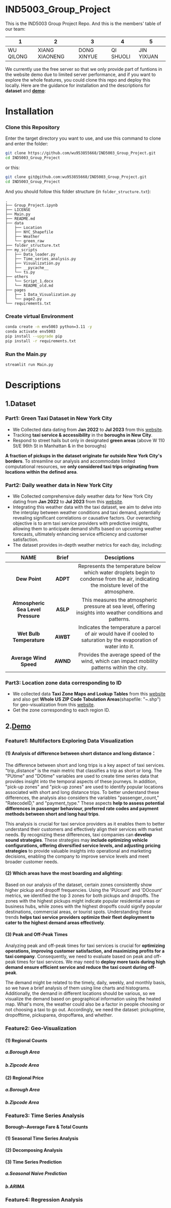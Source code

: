 # IND5003_Group_Project

This is the IND5003 Group Project Repo. And this is the members' table of our team:

| 1         | 2              | 3           | 4         | 5          |
| --------- | -------------- | ----------- | --------- | ---------- |
| WU QILONG | XIANG XIAONENG | DONG XINYUE | QI SHUOLI | JIN YIXUAN |

We currently use the free server so that we only provide part of funtions in the website demo due to limited server performance, and if you want to explore the whole features, you could clone this repo and deploy this locally. Here are the guidance for installation and the descriptions for **dataset** and **[demo](https://ind5003groupproject-pg04-greentaxi-nyc.streamlit.app/)**:



# Installation

### Clone this Repository

Enter the target directory you want to use, and use this command to clone and enter the folder:

```bash
git clone https://github.com/wu953855668/IND5003_Group_Project.git
cd IND5003_Group_Project
```

or this:

```bash
git clone git@github.com:wu953855668/IND5003_Group_Project.git
cd IND5003_Group_Project
```

And you should follow this folder structure (in `folder_structure.txt`):

```
.
├── Group_Project.ipynb
├── LICENSE
├── Main.py
├── README.md
├── data
│   ├── Location
│   ├── NYC_Shapefile
│   ├── Weather
│   └── green_raw
├── folder_structure.txt
├── my_scripts
│   ├── Data_loader.py
│   ├── Time_series_analysis.py
│   ├── Visualization.py
│   ├── __pycache__
│   └── ts.py
├── others
│   └── Script_1.docx
│   └── README_old.md
├── pages
│   ├── 1 Data_Visualization.py
│   └── page2.py
└── requirements.txt
```



### Create virtual Environment

```bash
conda create -n env5003 python=3.11 -y
conda activate env5003
pip install --upgrade pip
pip install -r requirements.txt
```



### Run the Main.py

```bash
streamlit run Main.py
```



# Descriptions

## 1.Dataset

### Part1: Green Taxi Dataset in New York City

- We Collected data dating from **Jan 2022** to **Jul 2023** from this [website](https://www.nyc.gov/site/tlc/businesses/green-cab.page).
- Tracking **taxi service & accessibility** in the **boroughs in New City**.
- Respond to street hails but only in designated **green areas** (above W 110 St/E 96th St in Manhattan & in the boroughs)

**A fraction of pickups in the dataset originate far outside New York City's** **borders**. To streamline our analysis and accommodate limited computational resources, we **only considered taxi trips originating from locations within the** **defined area**.





### Part2: Daily weather data in New York City

- We Collected comprehensive daily weather data for New York City dating from **Jan 2022** to **Jul 2023** from this [website](https://www.ncei.noaa.gov/access/search/index).
- Integrating this weather data with the taxi dataset, we aim to delve into the interplay between weather conditions and taxi demand, potentially revealing significant correlations or causative factors. Our overarching objective is to arm taxi service providers with predictive insights, allowing them to anticipate demand shifts based on upcoming weather forecasts, ultimately enhancing service efficiency and customer satisfaction.
- The dataset provides in-depth weather metrics for each day, including:

|                NAME                |  Brief   |                         Desciptions                          |
| :--------------------------------: | :------: | :----------------------------------------------------------: |
|           **Dew Point**            | **ADPT** | Represents the temperature below which water droplets begin to condense from the air, indicating the moisture level of the atmosphere. |
| **Atmospheric Sea Level Pressure** | **ASLP** | This measures the atmospheric pressure at sea level, offering insights into weather conditions and patterns. |
|      **Wet Bulb Temperature**      | **AWBT** | Indicates the temperature a parcel of air would have if cooled to saturation by the evaporation of water into it. |
|       **Average Wind Speed**       | **AWND** | Provides the average speed of the wind, which can impact mobility patterns within the city. |





### Part3: Location zone data corresponding to ID

- We collected data **Taxi Zone Maps and Lookup Tables** from this [website](https://www.nyc.gov/site/tlc/about/tlc-trip-record-data.page) and also get **Whole US ZIP Code Tabulation Areas**(shapefile: "~.shp") for geo-visualization from this [website](https://www.census.gov/cgi-bin/geo/shapefiles/index.php?year=2022&layergroup=ZIP+Code+Tabulation+Areas).
- Get the zone corresponding to each region ID.





## 2.[Demo](https://ind5003groupproject-pg04-greentaxi-nyc.streamlit.app/)

### Feature1: Multifactors Exploring Data Visualization

#### (1) Analysis of difference between short distance and long distance：

The difference between short and long trips is a key aspect of taxi services. "trip_distance" is the main metric that classifies a trip as short or long. The "PUtime" and "DOtime" variables are used to create time series data that provides insight into the temporal aspects of these journeys. In addition, "pick-up zones" and "pick-up zones" are used to identify popular locations associated with short and long distance trips. To better understand these differences, the analysis also considers the variables "passenger_count," "RatecodeID," and "payment_type." These aspects **help to assess potential differences in passenger behaviour, preferred rate codes and payment methods between short and long haul trips**.

This analysis is crucial for taxi service providers as it enables them to better understand their customers and effectively align their services with market needs. By recognizing these differences, taxi companies can **develop sound strategies**. These strategies may **include optimizing vehicle configurations, offering diversified service levels, and adjusting pricing strategies** to provide valuable insights into operational and marketing decisions, enabling the company to improve service levels and meet broader customer needs.

#### (2) Which areas have the most boarding and alighting:

Based on our analysis of the dataset, certain zones consistently show higher pickup and dropoff frequencies. Using the 'PUcount' and 'DOcount' metrics, we identified the top 3 zones for both pickups and dropoffs. The zones with the highest pickups might indicate popular residential areas or business hubs, while zones with the highest dropoffs could signify popular destinations, commercial areas, or tourist spots. Understanding these trends **helps taxi service providers optimize their fleet deployment to cater to the highest demand areas effectively**.

#### (3) Peak and Off-Peak Times

Analyzing peak and off-peak times for taxi services is crucial for **optimizing operations, improving customer satisfaction, and maximizing profits for a taxi company**. Consequently, we need to evaluate based on peak and off-peak times for taxi services. We may need to **deploy more taxis during high demand ensure efficient service and reduce the taxi count during off-peak**. 

The demand might be related to the timely, daily, weekly, and monthly basis, so we have a brief analysis of them using line charts and histograms. Additionally, the demand in different locations should be various, so we visualize the demand based on geographical information using the heated map. What's more, the weather could also be a factor in people choosing or not choosing a taxi to go out. Accordingly, we need the dataset: pickuptime, dropofftime, pickuparea, dropoffarea, and whether.



### Feature2: Geo-Visualization

#### (1) Regional Counts

##### a.Borough Area

##### b.Zipcode Area



#### (2) Regional Price

##### a.Borough Area

##### b.Zipcode Area



### Feature3: Time Series Analysis

**Borough~Average Fare & Total Counts**

#### (1) Seasonal Time Series Analysis

#### (2) Decomposing Analysis

#### (3) Time Series Prediction

##### a.Seasonal Naive Prediction

##### b.ARIMA



### Feature4: Regression Analysis

